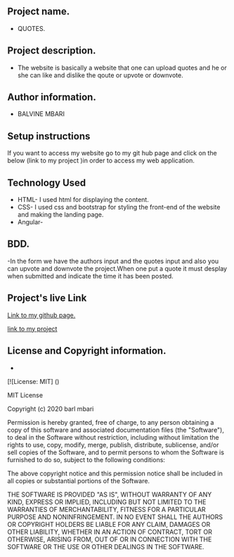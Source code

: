 ## Project name.
- QUOTES.
## Project description.
- The website is basically a website that one can upload quotes and he or she can like and dislike the qoute or upvote or downvote.
## Author information.
 - BALVINE MBARI
## Setup instructions 
 
If you want to access my website go to my git hub page and click on the  below (link  to my project )in order to access my web application.
## Technology Used
 - HTML- I used html for displaying the content.
 - CSS- I used css and bootstrap for styling the front-end of the website and making the landing page.
 - Angular-

## BDD.
 -In the form we have the authors input and the quotes input and also you can upvote and downvote the project.When one put a quote it must desplay when submitted and indicate the time it has been posted.

## Project's live Link

 [Link to my github page. ](https://github.com/Balvine/Qoutes)

[link to my project]()

## License and Copyright information.
 -
 [![License: MIT] ()


 MIT License

Copyright (c) 2020 barl mbari

Permission is hereby granted, free of charge, to any person obtaining a copy
of this software and associated documentation files (the "Software"), to deal
in the Software without restriction, including without limitation the rights
to use, copy, modify, merge, publish, distribute, sublicense, and/or sell
copies of the Software, and to permit persons to whom the Software is
furnished to do so, subject to the following conditions:

The above copyright notice and this permission notice shall be included in all
copies or substantial portions of the Software.

THE SOFTWARE IS PROVIDED "AS IS", WITHOUT WARRANTY OF ANY KIND, EXPRESS OR
IMPLIED, INCLUDING BUT NOT LIMITED TO THE WARRANTIES OF MERCHANTABILITY,
FITNESS FOR A PARTICULAR PURPOSE AND NONINFRINGEMENT. IN NO EVENT SHALL THE
AUTHORS OR COPYRIGHT HOLDERS BE LIABLE FOR ANY CLAIM, DAMAGES OR OTHER
LIABILITY, WHETHER IN AN ACTION OF CONTRACT, TORT OR OTHERWISE, ARISING FROM,
OUT OF OR IN CONNECTION WITH THE SOFTWARE OR THE USE OR OTHER DEALINGS IN THE
SOFTWARE.
